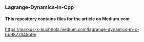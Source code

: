 ### Lagrange-Dynamics-in-Cpp

#### This repository contains files for the article on Medium.com
https://markus-x-buchholz.medium.com/lagrange-dynamics-in-c-bb9877345b9e
